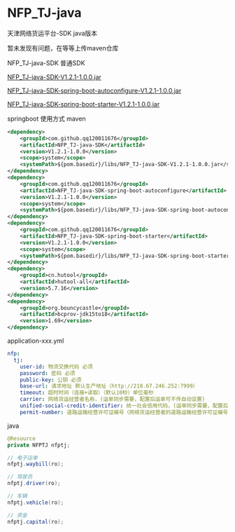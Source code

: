 # NFP_TJ-java

天津网络货运平台-SDK java版本

暂未发现有问题，在等等上传maven仓库

NFP_TJ-java-SDK 普通SDK

[NFP_TJ-java-SDK-V1.2.1-1.0.0.jar](https://github.com/120011676/NFP_TJ-java/releases#:~:text=NFP_TJ%2Djava%2DSDK%2DV1.2.1%2D1.0.0.jar)

[NFP_TJ-java-SDK-spring-boot-autoconfigure-V1.2.1-1.0.0.jar](https://github.com/120011676/NFP_TJ-java/releases#:~:text=NFP_TJ%2Djava%2DSDK%2Dspring%2Dboot%2Dautoconfigure%2DV1.2.1%2D1.0.0.jar)

[NFP_TJ-java-SDK-spring-boot-starter-V1.2.1-1.0.0.jar](https://github.com/120011676/NFP_TJ-java/releases#:~:text=NFP_TJ%2Djava%2DSDK%2Dspring%2Dboot%2Dstarter%2DV1.2.1%2D1.0.0.jar)

springboot 使用方式
maven

```xml
<dependency>
    <groupId>com.github.qq120011676</groupId>
    <artifactId>NFP_TJ-java-SDK</artifactId>
    <version>V1.2.1-1.0.0</version>
    <scope>system</scope>
    <systemPath>${pom.basedir}/libs/NFP_TJ-java-SDK-V1.2.1-1.0.0.jar</systemPath>
</dependency>
<dependency>
    <groupId>com.github.qq120011676</groupId>
    <artifactId>NFP_TJ-java-SDK-spring-boot-autoconfigure</artifactId>
    <version>V1.2.1-1.0.0</version>
    <scope>system</scope>
    <systemPath>${pom.basedir}/libs/NFP_TJ-java-SDK-spring-boot-autoconfigure-V1.2.1-1.0.0.jar</systemPath>
</dependency>
<dependency>
    <groupId>com.github.qq120011676</groupId>
    <artifactId>NFP_TJ-java-SDK-spring-boot-starter</artifactId>
    <version>V1.2.1-1.0.0</version>
    <scope>system</scope>
    <systemPath>${pom.basedir}/libs/NFP_TJ-java-SDK-spring-boot-starter-V1.2.1-1.0.0.jar</systemPath>
</dependency>
<dependency>
    <groupId>cn.hutool</groupId>
    <artifactId>hutool-all</artifactId>
    <version>5.7.16</version>
</dependency>
<dependency>
    <groupId>org.bouncycastle</groupId>
    <artifactId>bcprov-jdk15to18</artifactId>
    <version>1.69</version>
</dependency>
```
application-xxx.yml
```yaml
nfp:
  tj:
    user-id: 物流交换代码 必须
    password: 密码 必须
    public-key: 公钥 必须
    base-url: 请求地址 默认生产地址（http://218.67.246.252:7999）
    timeout: 超时时间（连接+读取）（默认10秒）单位毫秒
    carrier: 网络货运经营者名称，(运单同步需要，配置后运单可不传自动设置)
    unified-social-credit-identifier: 统一社会信用代码，(运单同步需要，配置后运单可不传自动设置)
    permit-number: 道路运输经营许可证编号（网络货运经营者的道路运输经营许可证编号。）(运单同步需要，配置后运单可不传自动设置)
```

java
```java
@Resource
private NFPTJ nfptj;

// 电子运单
nfptj.waybill(ro);

// 驾驶员
nfptj.driver(ro);

// 车辆
nfptj.vehicle(ro);

// 资金
nfptj.capital(ro);
```